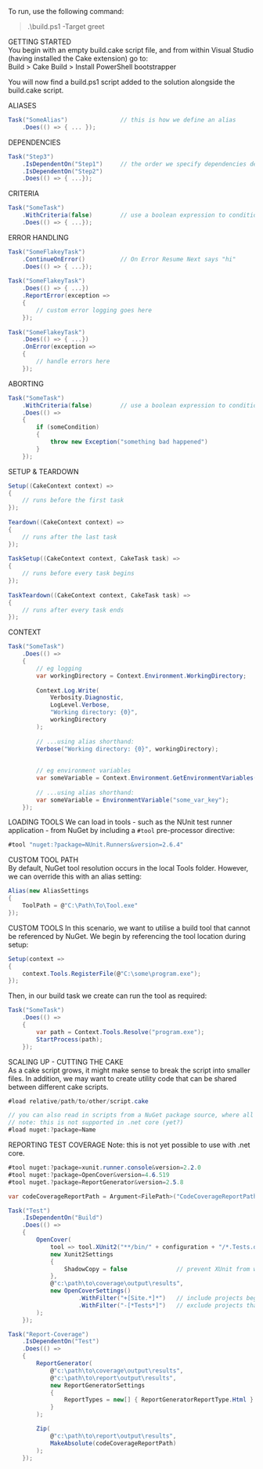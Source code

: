 To run, use the following command:  
>.\build.ps1 -Target greet  
  
  
GETTING STARTED  
You begin with an empty build.cake script file, and from within Visual Studio (having installed the Cake extension) go to:  
Build > Cake Build > Install PowerShell bootstrapper  
  
You will now find a build.ps1 script added to the solution alongside the build.cake script.  
  
  
ALIASES  
```c#
Task("SomeAlias")               // this is how we define an alias  
    .Does(() => { ... });
```  
  
  
DEPENDENCIES  
```c#
Task("Step3")  
    .IsDependentOn("Step1")     // the order we specify dependencies determines the order they execute  
    .IsDependentOn("Step2")  
    .Does(() => { ...});
```  
  
  
CRITERIA  
```c#
Task("SomeTask")  
    .WithCriteria(false)        // use a boolean expression to conditionally run a task  
    .Does(() => { ...});
```  
  
  
ERROR HANDLING  
```c#
Task("SomeFlakeyTask")  
    .ContinueOnError()          // On Error Resume Next says "hi"  
    .Does(() => { ...});  
    
Task("SomeFlakeyTask")  
    .Does(() => { ...})  
    .ReportError(exception =>  
    {  
        // custom error logging goes here  
    });  
      
Task("SomeFlakeyTask")  
    .Does(() => { ...})  
    .OnError(exception =>  
    {  
        // handle errors here  
    });
```  
  
  
ABORTING  
```c#
Task("SomeTask")  
    .WithCriteria(false)        // use a boolean expression to conditionally run a task  
    .Does(() =>   
    {  
        if (someCondition)  
        {  
            throw new Exception("something bad happened")  
        }  
    });
```  
  
  
SETUP & TEARDOWN  
```c#
Setup((CakeContext context) =>  
{  
    // runs before the first task  
});  
  
Teardown((CakeContext context) =>  
{  
    // runs after the last task  
});  
  
TaskSetup((CakeContext context, CakeTask task) =>  
{  
    // runs before every task begins  
});  
  
TaskTeardown((CakeContext context, CakeTask task) =>  
{  
    // runs after every task ends  
});
```  
  
  
CONTEXT  
```c#
Task("SomeTask")  
    .Does(() =>  
    {  
        // eg logging  
        var workingDirectory = Context.Environment.WorkingDirectory;  
  
        Context.Log.Write(  
            Verbosity.Diagnostic,  
            LogLevel.Verbose,  
            "Working directory: {0}",  
            workingDirectory  
        );  
  
        // ...using alias shorthand:  
        Verbose("Working directory: {0}", workingDirectory);  
  
  
        // eg environment variables  
        var someVariable = Context.Environment.GetEnvironmentVariables()["some_var_key"];  
          
        // ...using alias shorthand:  
        var someVariable = EnvironmentVariable("some_var_key");  
    });
```  
  
LOADING TOOLS
We can load in tools - such as the NUnit test runner application - from NuGet by including a `#tool` pre-processor directive:  
  
```c#
#tool "nuget:?package=NUnit.Runners&version=2.6.4"
```  
  
CUSTOM TOOL PATH  
By default, NuGet tool resolution occurs in the local Tools folder. However, we can override this with an alias setting:
  
```c#
Alias(new AliasSettings
{
    ToolPath = @"C:\Path\To\Tool.exe"
});
```
  
  
CUSTOM TOOLS
In this scenario, we want to utilise a build tool that cannot be referenced by NuGet. 
We begin by referencing the tool location during setup:  
  
```c#
Setup(context =>  
{
    context.Tools.RegisterFile(@"C:\some\program.exe");
});
```  
  
Then, in our build task we create can run the tool as required:
  
```c#
Task("SomeTask")
    .Does(() =>
    {
        var path = Context.Tools.Resolve("program.exe");
        StartProcess(path);
    });
```  
  
SCALING UP - CUTTING THE CAKE  
As a cake script grows, it might make sense to break the script into smaller files. 
In addition, we may want to create utility code that can be shared between different cake scripts.  
  
```c#
#load relative/path/to/other/script.cake

// you can also read in scripts from a NuGet package source, where all .cake scripts will be loaded
// note: this is not supported in .net core (yet?)
#load nuget:?package=Name
```  
  
REPORTING TEST COVERAGE
Note: this is not yet possible to use with .net core.  
  
```c#
#tool nuget:?package=xunit.runner.console&version=2.2.0
#tool nuget:?package=OpenCover&version=4.6.519
#tool nuget.?package=ReportGenerator&version=2.5.8

var codeCoverageReportPath = Argument<FilePath>("CodeCoverageReportPath", "coverage.zip")

Task("Test")
    .IsDependentOn("Build")
    .Does(() =>
    {
        OpenCover(
            tool => tool.XUnit2("**/bin/" + configuration + "/*.Tests.dll"),
            new Xunit2Settings
            {
                ShadowCopy = false              // prevent XUnit from working on "shadow" copy of assemblies
            },
            @"c:\path\to\coverage\output\results",
            new OpenCoverSettings()
                    .WithFilter("+[Site.*]*")   // include projects beginning "Site."
                    .WithFilter("-[*Tests*]")   // exclude projects that are tests
        );
    });

Task("Report-Coverage")
    .IsDependentOn("Test")
    .Does(() =>
    {
        ReportGenerator(
            @"c:\path\to\coverage\output\results",
            @"c:\path\to\report\output\results",
            new ReportGeneratorSettings
            {
                ReportTypes = new[] { ReportGeneratorReportType.Html }
            }
        );

        Zip(
            @"c:\path\to\report\output\results",
            MakeAbsolute(codeCoverageReportPath)
        );
    });
```  
